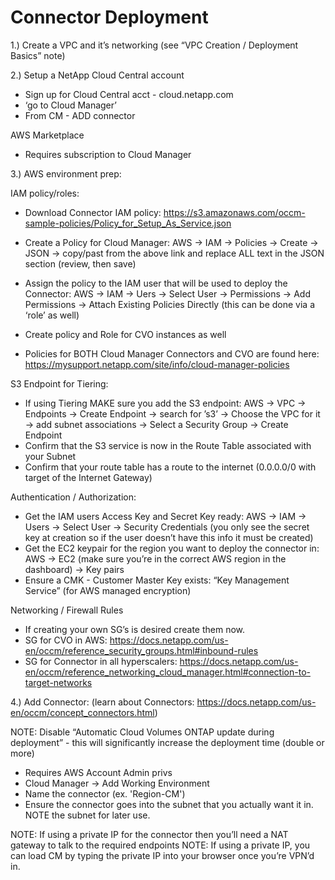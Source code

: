 # Connector Deployment

1.) Create a VPC and it’s networking (see “VPC Creation / Deployment Basics” note)

2.) Setup a NetApp Cloud Central account

- Sign up for Cloud Central acct - cloud.netapp.com
- ‘go to Cloud Manager’
- From CM - ADD connector

AWS Marketplace

- Requires subscription to Cloud Manager

3.) AWS environment prep:

IAM policy/roles:

- Download Connector IAM policy: https://s3.amazonaws.com/occm-sample-policies/Policy_for_Setup_As_Service.json
- Create a Policy for Cloud Manager: AWS -> IAM -> Policies -> Create -> JSON -> copy/past from the above link and replace ALL text in the JSON section (review, then save)

- Assign the policy to the IAM user that will be used to deploy the Connector: AWS -> IAM -> Uers -> Select User -> Permissions -> Add Permissions -> Attach Existing Policies Directly (this can be done via a ‘role’ as well)
- Create policy and Role for CVO instances as well
- Policies for BOTH Cloud Manager Connectors and CVO are found here: https://mysupport.netapp.com/site/info/cloud-manager-policies

S3 Endpoint for Tiering:

- If using Tiering MAKE sure you add the S3 endpoint: AWS -> VPC -> Endpoints -> Create Endpoint -> search for ’s3’ -> Choose the VPC for it -> add subnet associations -> Select a Security Group -> Create Endpoint
- Confirm that the S3 service is now in the Route Table associated with your Subnet
- Confirm that your route table has a route to the internet (0.0.0.0/0 with target of the Internet Gateway)

Authentication / Authorization:

- Get the IAM users Access Key and Secret Key ready: AWS -> IAM -> Users -> Select User -> Security Credentials (you only see the secret key at creation so if the user doesn’t have this info it must be created)
- Get the EC2 keypair for the region you want to deploy the connector in: AWS -> EC2 (make sure you’re in the correct AWS region in the dashboard) -> Key pairs
- Ensure a CMK - Customer Master Key exists: “Key Management Service” (for AWS managed encryption)

Networking / Firewall Rules

- If creating your own SG’s is desired create them now.
- SG for CVO in AWS: https://docs.netapp.com/us-en/occm/reference_security_groups.html#inbound-rules
- SG for Connector in all hyperscalers: https://docs.netapp.com/us-en/occm/reference_networking_cloud_manager.html#connection-to-target-networks

4.) Add Connector: (learn about Connectors: https://docs.netapp.com/us-en/occm/concept_connectors.html)

NOTE: Disable “Automatic Cloud Volumes ONTAP update during deployment” - this will significantly increase the deployment time (double or more)

- Requires AWS Account Admin privs
- Cloud Manager -> Add Working Environment
- Name the connector (ex. 'Region-CM')
- Ensure the connector goes into the subnet that you actually want it in.  NOTE the subnet for later use.

NOTE: If using a private IP for the connector then you’ll need a NAT gateway to talk to the required endpoints
NOTE: If using a private IP, you can load CM by typing the private IP into your browser once you’re VPN’d in.

